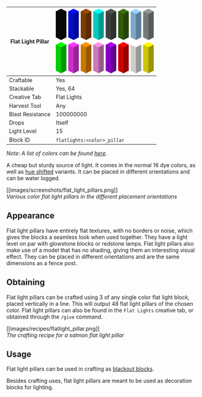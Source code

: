 | Flat Light Pillar | <img src="images/misc/pillars_vanilla.png" width="256" alt=""/> |
|-------------------|-----------------------------------------------------------------|
| Craftable         | Yes                                                             |
| Stackable         | Yes, 64                                                         |
| Creative Tab      | Flat Lights                                                     |
| Harvest Tool      | Any                                                             |
| Blast Resistance  | 100000000                                                       |
| Drops             | Itself                                                          |
| Light Level       | 15                                                              |
| Block ID          | `flatlights:<color>_pillar`                                     |

_Note: A list of colors can be found [here](Colors)._

A cheap but sturdy source of light. It comes in the normal 16 dye colors, as well as [hue shifted](Hue-Shifted-Blocks) variants. It can be placed in different orientations and can be water logged.

[[images/screenshots/flat_light_pillars.png]]   
_Various color flat light pillars in the different placement orientations_

## Appearance
Flat light pillars have entirely flat textures, with no borders or noise, which gives the blocks a seamless look when used together. They have a light level on par with glowstone blocks or redstone lamps. Flat light pillars also make use of a model that has no shading, giving them an interesting visual effect. They can be placed in different orientations and are the same dimensions as a fence post.

## Obtaining
Flat light pillars can be crafted using 3 of any single color flat light block, placed vertically in a line. This will output 48 flat light pillars of the chosen color. Flat light pillars can also be found in the `Flat Lights` creative tab, or obtained through the `/give` command.

[[images/recipes/flatlight_pillar.png]]  
*The crafting recipe for a salmon flat light pillar*

## Usage
Flat light pillars can be used in crafting as [blackout blocks](Blackout-Blocks).


Besides crafting uses, flat light pillars are meant to be used as decoration blocks for lighting.